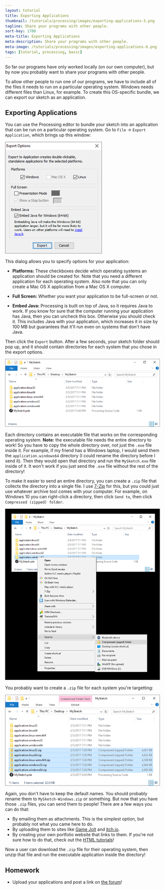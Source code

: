 ```yaml
---
layout: tutorial
title: Exporting Applications
thumbnail: /tutorials/processing/images/exporting-applications-5.png
tagline: Share your programs with other people.
sort-key: 1700
meta-title: Exporting Applications
meta-description: Share your programs with other people.
meta-image: /tutorials/processing/images/exporting-applications-6.png
tags: [tutorial, processing, basic]
---
```


So far our programs have only worked locally (on our own computer), but by now you probably want to share your programs with other people.

To allow other people to run one of our programs, we have to include all of the files it needs to run on a particular operating system. Windows needs different files than Linux, for example. To create this OS-specific bundle, we can export our sketch as an application.

## Exporting Applications

You can use the Processing editor to bundle your sketch into an application that can be run on a particular operating system. Go to `File` -> `Export Application`, which brings up this window:

![export options dialog](/tutorials/processing/images/exporting-applications-1.png)

This dialog allows you to specify options for your application:

- **Platforms:** These checkboxes decide which operating systems an application should be created for. Note that you need a different application for each operating system. Also note that you can only create a Mac OS X application from a Mac OS X computer.

- **Full Screen:** Whether you want your application to be full-screen or not.

- **Embed Java:** Processing is built on top of Java, so it requires Java to work. If you know for sure that the computer running your application has Java, then you can uncheck this box. Otherwise you should check it. This includes Java with your application, which increases it in size by 100 MB but guarantees that it'll run even on systems that don't have Java.

Then click the `Export` button. After a few seconds, your sketch folder should pop up, and it should contain directories for each system that you chose in the export options.

![exported directories](/tutorials/processing/images/exporting-applications-2.png)

Each directory contains an executable file that works on the corresponding operating system. **Note:** the executable file needs the entire directory to work! So you have to copy the whole directory over, not just the `.exe` file inside it. For example, if my friend has a Windows laptop, I would send them the `application.windows64` directory (I could rename the directory before I send it). Then they would open that directory and run the `MySketch.exe` file inside of it. It won't work if you just send the `.exe` file without the rest of the directory!

To make it easier to send an entire directory, you can create a `.zip` file that collects the directory into a single file. I use [7-Zip](http://www.7-zip.org/) for this, but you could just use whatever archive tool comes with your computer. For example, on Windows 10 you can right-click a directory, then click `Send to`, then click `Compressed (zipped) folder`.

![creating a zip file](/tutorials/processing/images/exporting-applications-3.png)

You probably want to create a `.zip` file for each system you're targetting:

![zip files](/tutorials/processing/images/exporting-applications-4.png)

Again, you don't have to keep the default names. You should probably rename them to `MySketch-Windows.zip` or something. But now that you have those `.zip` files, you can send them to people! There are a few ways you can do that:

- By emailing them as attachments. This is the simplest option, but probably not what you came here to do.
- By uploading them to sites like [Game Jolt](https://gamejolt.com/) and [itch.io](https://itch.io/).
- By creating your own portfolio website that links to them. If you're not sure how to do that, check out the [HTML tutorials](/tutorials/html)!

Now a user can download the `.zip` file for their operating system, then unzip that file and run the executable application inside the directory!

## Homework

- Upload your applications and post a link on [the forum](http://forum.HappyCoding.io)!
